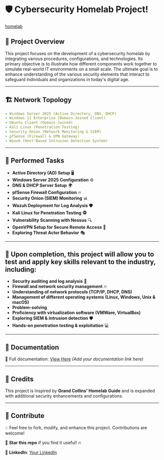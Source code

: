 # 🛡️ Cybersecurity Homelab Project!


[homelab](https://github.com/user-attachments/assets/bca2d884-954d-4680-9826-268f06b5631d)


## 🚀 Project Overview

This project focuses on the development of a cybersecurity homelab by integrating various procedures, configurations, and technologies. Its primary objective is to illustrate how different components work together to simulate real-world IT environments on a small scale. The ultimate goal is to enhance understanding of the various security elements that interact to safeguard individuals and organizations in today's digital age.

---
## 🏗️ Network Topology

```yaml
- Windows Server 2025 (Active Directory, DNS, DHCP)
- Windows 11 Enterprise (Domain-Joined Client)
- Ubuntu Client (Domain-Joined)
- Kali Linux (Penetration Testing)
- Security Onion (Network Monitoring & SIEM)
- pfSense (Firewall & VPN Gateway)
- Wazuh (Host-Based Intrusion Detection System)
```

---
## 🔧 Performed Tasks

- **Active Directory (AD) Setup** 🖥️  
- **Windows Server 2025 Configuration** ⚙️  
- **DNS & DHCP Server Setup** 🌍  
- **pfSense Firewall Configuration** 🔥  
- **Security Onion (SIEM) Monitoring** 📊  
- **Wazuh Deployment for Log Analysis** 🛡️  
- **Kali Linux for Penetration Testing** 🕵️  
- **Vulnerability Scanning with Nessus** 🔍  
- **OpenVPN Setup for Secure Remote Access** 🔑  
- **Exploring Threat Actor Behavior** 🎭  


---
## 🧠 Upon completion, this project will allow you to test and apply key skills relevant to the industry, including:

- **Security auditing and log analysis** 🔎  
- **Firewall and network security management** 🔥 
- **Understanding of network protocols (TCP/IP, DHCP, DNS)**
- **Management of different operating systems (Linux, Windows, Unix & macOS)**
- **Problem-solving**
- **Proficiency with virtualization software (VMWare, VirtualBox)**
- **Exploring SIEM & intrusion detection** 🛡️  
- **Hands-on penetration testing & exploitation** 💻  

---
## 📂 Documentation

📖 Full documentation: [View Here](#) *(Add your documentation link here)*

---
## 📢 Credits
This project is inspired by **Grand Collins' Homelab Guide** and is expanded with additional security enhancements and configurations.

---
## 🤝 Contribute
💡 Feel free to fork, modify, and enhance this project. Contributions are welcome!

🌟 **Star this repo** if you find it useful! 🔥

🔗 **LinkedIn**: [Your LinkedIn](https://www.linkedin.com/in/cyberamanx/) 
